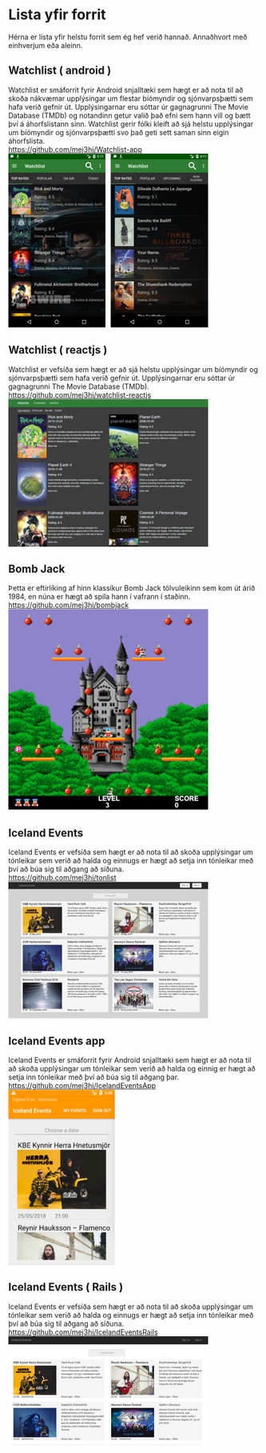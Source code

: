 # Lista yfir forrit

Hérna er lista yfir helstu forrit sem ég hef verið hannað. Annaðhvort með einhverjum eða aleinn. 

## Watchlist ( android )
Watchlist er smáforrit fyrir Android snjalltæki sem hægt er að nota til að skoða nákvæmar upplýsingar um flestar bíómyndir og sjónvarpsþætti sem hafa verið gefnir út. Upplýsingarnar eru sóttar úr gagnagrunni The Movie Database (TMDb) og notandinn getur valið það efni sem hann vill og bætt því á áhorfslistann sinn. Watchlist gerir fólki kleift að sjá helstu upplýsingar um bíómyndir og sjónvarpsþætti svo það geti sett saman sinn eigin áhorfslista.  
https://github.com/mej3hi/Watchlist-app  
![Alt tag](https://raw.githubusercontent.com/mej3hi/screenshot/master/small/mynd2S.PNG)

## Watchlist ( reactjs )
Watchlist er vefsíða sem hægt er að sjá helstu upplýsingar um bíómyndir og sjónvarpsþætti sem hafa verið gefnir út. Upplýsingarnar eru sóttar úr gagnagrunni The Movie Database (TMDb).  
https://github.com/mej3hi/watchlist-reactjs  
![Alt tag](https://raw.githubusercontent.com/mej3hi/screenshot/master/small/myndW1S.PNG)

## Bomb Jack
Þetta er eftirlíking af hinn klassíkur Bomb Jack tölvuleikinn sem kom út árið 1984, en núna er hægt að spila hann í vafrann í staðinn.   
https://github.com/mej3hi/bombjack  
![Alt tag](https://raw.githubusercontent.com/mej3hi/screenshot/master/small/myndBJ3S.PNG)

## Iceland Events
Iceland Events er vefsíða sem hægt er að nota til að skoða upplýsingar um tónleikar sem verið að halda og einnugs er hægt að setja inn tónleikar með því að búa sig til aðgang að síðuna.  
https://github.com/mej3hi/tonlist  
![Alt tag](https://raw.githubusercontent.com/mej3hi/screenshot/master/small/myndIE1S.PNG)

## Iceland Events app
Iceland Events er smáforrit fyrir Android snjalltæki sem hægt er að nota til að skoða upplýsingar um tónleikar sem verið að halda og einnig er hægt að setja inn tónleikar með því að búa sig til aðgang þar.  
https://github.com/mej3hi/IcelandEventsApp  
![Alt tag](https://raw.githubusercontent.com/mej3hi/screenshot/master/small/myndIEA1S.PNG)

## Iceland Events ( Rails )
Iceland Events er vefsíða sem hægt er að nota til að skoða upplýsingar um tónleikar sem verið að halda og einnugs er hægt að setja inn tónleikar með því að búa sig til aðgang að síðuna.  
https://github.com/mej3hi/IcelandEventsRails    
![Alt tag](https://raw.githubusercontent.com/mej3hi/screenshot/master/small/myndIER1S.PNG)
